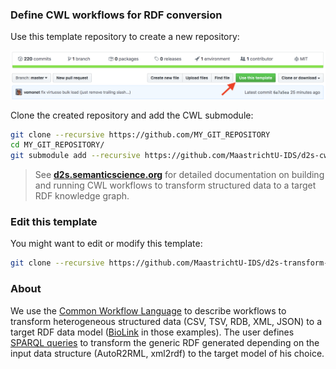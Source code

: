 ### Define CWL workflows for RDF conversion

Use this template repository to create a new repository:

![Use template repository](support/screenshot_d2s_template.png)

Clone the created repository and add the CWL submodule:

```bash
git clone --recursive https://github.com/MY_GIT_REPOSITORY
cd MY_GIT_REPOSITORY/
git submodule add --recursive https://github.com/MaastrichtU-IDS/d2s-cwl-workflows.git
```

> See **[d2s.semanticscience.org](http://d2s.semanticscience.org/)** for detailed documentation on building and running CWL workflows to transform structured data to a target RDF knowledge graph.

### Edit this template

You might want to edit or modify this template: 

```bash
git clone --recursive https://github.com/MaastrichtU-IDS/d2s-transform-template.git
```

### About

We use the [Common Workflow Language](https://www.commonwl.org/) to describe workflows to transform heterogeneous structured data (CSV, TSV, RDB, XML, JSON) to a target RDF data model ([BioLink](https://biolink.github.io/biolink-model/docs/) in those examples). The user defines [SPARQL queries](https://github.com/MaastrichtU-IDS/d2s-transform-template/blob/master/mapping/pharmgkb/insert-pharmgkb.rq) to transform the generic RDF generated depending on the input data structure (AutoR2RML, xml2rdf) to the target model of his choice.
